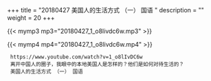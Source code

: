 +++
title = "20180427  美国人的生活方式 （一） 国语 "
description = ""
weight = 20
+++

{{< mymp3 mp3="20180427_1_o8livdc6w.mp3" >}}

{{< mymp4 mp4="20180427_1_o8livdc6w.mp4" >}}

     https://www.youtube.com/watch?v=1_o8lIvDC6w 
     离开中国人的圈子，我眼中的本地美国人是怎样的？他们是如何对待生活的？ 
     美国人的生活方式 （一） 国语 
